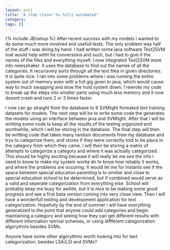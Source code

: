 ```yaml
---
layout: post
title: "A step closer to fully automated"
category:
tags: []
---
```

{% include JB/setup %}
After recent success with my models i wanted to do some much more involved and usefull tests. The only problem was half of the stuff i was doing by hand. I had written some java software Text2SVM toat would help witht he conversions and such, but i had to give it the names of the files and everything myself. I now integrated Text2SVM more into newsshaker. It uses the database to find out the names of all the categories. It recursively sorts through all the text files in given directories. It is quite nice. I ran into some problems where i was running the entire system out of memory even with a full gig given to java, which would cause way to much swapping and slow the hold system down. I rewrote my code to break up the steps into smaller parts using much less memory and it now doesnt crash and runs 2 or 3 times faster. 

I now can go straight from the database to 9 SVMlight formated text training datasets for models. The next step will be to write some code the generates the models using an interface between java and SVMlight. After that i will be writting some code to keep all the results of the testing organized and worthwhile, which i will be storing in the database. The final step will then be writting code that takes many random documents from my database and trys to categorize them, and stores if they were correctly told to be place in the category from which they came. I will then be storing a matrix of attempts to categorize a category and where it was actually categorized. This should be highly exciting because it will really let me see the info I need to know to make my system worka dn to know how reliably it works, and where the problems are occuring. It would let me for instants see if the space between special education parenting is to similiar and close to special education school to be determined, but if combined would serve as a valid and seperate categorization from everything else. School will probably keep me busy for awhile, but it is nice to be making some good progress and see a first beta version coming into very close view.  Then i will have a wonderfull testing and development application for text categorization. Hopefully by the end of summer i will have everything generalized to the point that anyone could add categories and begin maintaining a category and seeing how they can get different results with different information retrival schemes, or using diffferent categorization algorythms besides SVMs.

Anyone have some other algorythms worth looking into for text categorization, besides LSA/LSI and SVMs?
